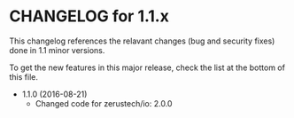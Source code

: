 CHANGELOG for 1.1.x
=====================

This changelog references the relavant changes (bug and security fixes) done in
1.1 minor versions.

To get the new features in this major release, check the list at the bottom of
this file.

* 1.1.0 (2016-08-21)
    * Changed code for zerustech/io: 2.0.0

